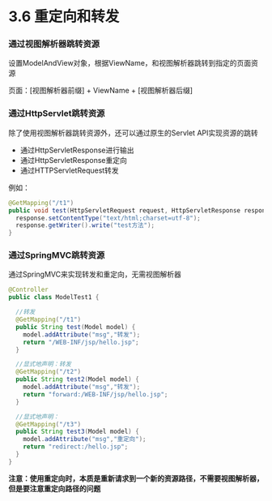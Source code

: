 # 3.6 重定向和转发

### 通过视图解析器跳转资源

设置ModelAndView对象，根据ViewName，和视图解析器跳转到指定的页面资源

页面：[视图解析器前缀] + ViewName + [视图解析器后缀]



### 通过HttpServlet跳转资源

除了使用视图解析器跳转资源外，还可以通过原生的Servlet API实现资源的跳转

- 通过HttpServletResponse进行输出
- 通过HttpServletResponse重定向
- 通过HTTPServletRequest转发

例如：

```java
@GetMapping("/t1")
public void test(HttpServletRequest request, HttpServletResponse response) throws IOException {
  response.setContentType("text/html;charset=utf-8");
  response.getWriter().write("test方法");
}
```



### 通过SpringMVC跳转资源

通过SpringMVC来实现转发和重定向，无需视图解析器

```java
@Controller
public class ModelTest1 {

  //转发
  @GetMapping("/t1")
  public String test(Model model) {
    model.addAttribute("msg","转发");
    return "/WEB-INF/jsp/hello.jsp";
  }

  //显式地声明：转发
  @GetMapping("/t2")
  public String test2(Model model) {
    model.addAttribute("msg","转发");
    return "forward:/WEB-INF/jsp/hello.jsp";
  }

  //显式地声明：
  @GetMapping("/t3")
  public String test3(Model model) {
    model.addAttribute("msg","重定向");
    return "redirect:/hello.jsp";
  }
}
```



**注意：使用重定向时，本质是重新请求到一个新的资源路径，不需要视图解析器，但是要注意重定向路径的问题**

